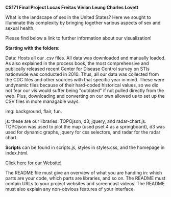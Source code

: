 **CS171 Final Project
Lucas Freitas
Vivian Leung
Charles Lovett**

What is the landscape of sex in the United States? Here we sought to illuminate this complexity by bringing together various aspects of sex and sexual health. 

Please find below a link to further information about our visualization!

**Starting with the folders:** 

Data: Hosts all our .csv files. All data was downloaded and manually loaded. As also explained in the process book, the most comprehensive and publically released recent Center for Disease Control survey on STIs nationwide was conducted in 2010. Thus, all our data was collected from the CDC files and other sources with that specific year in mind. These were undynamic files because of their hard-coded historical values, so we did not fear our vis would suffer being "outdated" if not pulled directly from the web. Plus, downloading and converting on our own allowed us to set up the CSV files in more managable ways.

img: background, flair, fun.

js: these are our libraries: TOPOjson, d3, jquery, and radar-chart.js. TOPOjson was used to plot the map (used pset 4 as a springboard), d3 was used for dynamic graphs,  jquery for css selectors, and radar for the radar chart. 

**Scripts** can be found in scripts.js, styles in styles.css, and the homepage in index.html.

<a href="http://lfreitas.com/sex">Click here for our Website!</a>

The README file must give an overview of what you are handing in: which parts are your code, which parts are libraries, and so on. The README must contain URLs to your project websites and screencast videos. The README must also explain any non-obvious features of your interface.